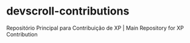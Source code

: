# devscroll-contributions
Repositório Principal para Contribuição de XP | Main Repository for XP Contribution
